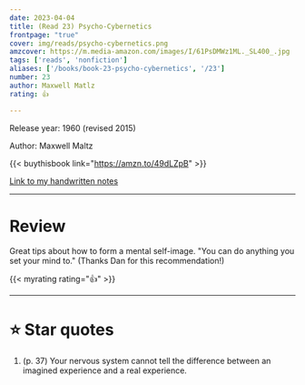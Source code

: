 ```yaml
---
date: 2023-04-04
title: (Read 23) Psycho-Cybernetics
frontpage: "true"
cover: img/reads/psycho-cybernetics.png
amzcover: https://m.media-amazon.com/images/I/61PsDMWz1ML._SL400_.jpg
tags: ['reads', 'nonfiction']
aliases: ['/books/book-23-psycho-cybernetics', '/23']
number: 23
author: Maxwell Matlz
rating: 👍

---
```


Release year: 1960 (revised 2015)

Author: Maxwell Maltz

{{< buythisbook link="https://amzn.to/49dLZpB" >}}

[Link to my handwritten notes](https://drive.google.com/file/d/1OBEj2Rcxowgrw7_glm1zfRONbcJXnilh/view?usp=drive_link)

---

# Review

Great tips about how to form a mental self-image. "You can do anything
you set your mind to." (Thanks Dan for this recommendation!)

{{< myrating rating="👍" >}}

---

# :star: Star quotes

1. (p. 37) Your nervous system cannot tell the difference between an
   imagined experience and a real experience.
